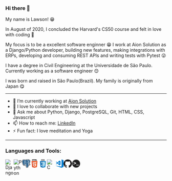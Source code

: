 ### Hi there 👋

My name is Lawson! 😁 

In August of 2020, I concluded the Harvard's CS50 course and felt in love with coding 🌟

My focus is to be a excellent software enginner :grin: I work at Aion Solution as a Django/Python developer, building new features, making integrations with ERPs, developing and consuming REST APIs and writing tests with Pytest :stuck_out_tongue_winking_eye:

I have a degree in Civil Engineering at the Universidade de São Paulo. Currently working as a software engineer :blush:

I was born and raised in São Paulo(Brazil). My family is originally from Japan :yum:

----

- 🌱 I’m currently working at [Aion Solution](https://www.aionsolution.com.br/)
- 👯 I love to collaborate with new projects
- 💬 Ask me about Python, Django, PostgreSQL, Git, HTML, CSS, Javascript
- 📫 How to reach me: [LinkedIn](https://www.linkedin.com/in/lawsondaiki/)
- ⚡ Fun fact: I love meditation and Yoga

----

### Languages and Tools:

<img align="left" alt="Django" width="26px" src="https://img.icons8.com/color/48/000000/django.png"/>
<img align="left" alt="Python" width="26px" src="https://img.icons8.com/color/48/000000/python.png"/>
<img align="left" alt="Postgresql" width="26px" src="https://raw.githubusercontent.com/github/explore/80688e429a7d4ef2fca1e82350fe8e3517d3494d/topics/postgresql/postgresql.png"/>
<img align="left" alt="HTML5" width="26px" src="https://raw.githubusercontent.com/github/explore/80688e429a7d4ef2fca1e82350fe8e3517d3494d/topics/html/html.png" />
<img align="left" alt="CSS3" width="26px" src="https://raw.githubusercontent.com/github/explore/80688e429a7d4ef2fca1e82350fe8e3517d3494d/topics/css/css.png" />
<img align="left" alt="C" width="26px" src="https://img.icons8.com/color/48/000000/c-programming.png"/>
<img align="left" alt="Visual Studio Code" width="26px" src="https://raw.githubusercontent.com/github/explore/80688e429a7d4ef2fca1e82350fe8e3517d3494d/topics/visual-studio-code/visual-studio-code.png" />
<img align="left" alt="GitHub" width="26px" src="https://raw.githubusercontent.com/github/explore/78df643247d429f6cc873026c0622819ad797942/topics/github/github.png" />
<img align="left" alt="Terminal" width="26px" src="https://raw.githubusercontent.com/github/explore/80688e429a7d4ef2fca1e82350fe8e3517d3494d/topics/terminal/terminal.png" />
<!--
